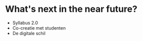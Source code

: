 What's next in the near future?
===============================

- Syllabus 2.0
- Co-creatie met studenten
- De digitale schil